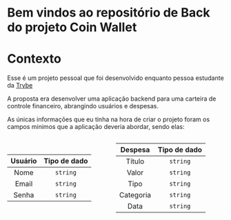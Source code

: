 # Bem vindos ao repositório de Back do projeto Coin Wallet

# Contexto

Esse é um projeto pessoal que foi desenvolvido enquanto pessoa estudante da [Trybe](https://www.betrybe.com/)

A proposta era desenvolver uma aplicação backend para uma carteira de controle financeiro, abrangindo usuários e despesas.

As únicas informações que eu tinha na hora de criar o projeto foram os campos minimos que a aplicação deveria abordar, sendo elas:

<div style="display: flex; justify-content: space-around; align-items: center">

| Usuário     |  Tipo de dado |
| :---------: |  :------:     |
| Nome        | `string`      |
| Email       | `string`      |
| Senha       | `string`      |


Despesa       |  Tipo de dado
:---------:   |  :------:
Título        | `string`
Valor         | `string`
Tipo          | `string`
Categoria     | `string`
Data          | `string`

</div>


